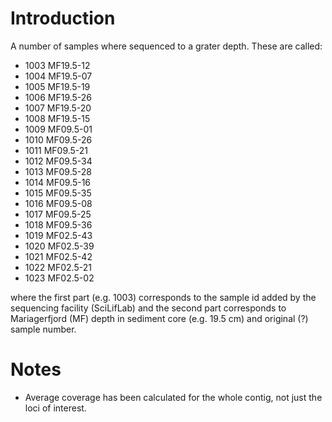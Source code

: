# Introduction
A number of samples where sequenced to a grater depth. These are called:

* 1003 MF19.5-12
* 1004 MF19.5-07
* 1005 MF19.5-19
* 1006 MF19.5-26
* 1007 MF19.5-20
* 1008 MF19.5-15
* 1009 MF09.5-01
* 1010 MF09.5-26
* 1011 MF09.5-21
* 1012 MF09.5-34
* 1013 MF09.5-28
* 1014 MF09.5-16
* 1015 MF09.5-35
* 1016 MF09.5-08
* 1017 MF09.5-25
* 1018 MF09.5-36
* 1019 MF02.5-43
* 1020 MF02.5-39
* 1021 MF02.5-42
* 1022 MF02.5-21
* 1023 MF02.5-02

where the first part (e.g. 1003) corresponds to the sample id added by the sequencing facility (SciLifLab) and the second part corresponds to Mariagerfjord (MF) depth in sediment core (e.g. 19.5 cm) and original (?) sample number.

# Notes
* Average coverage has been calculated for the whole contig, not just the loci of interest.
